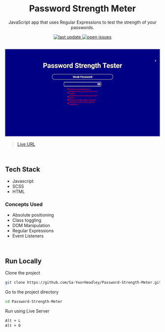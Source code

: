 <div align="center">

  <h1>Password Strength Meter</h1>
  
  <p>
    JavaScript app that uses Regular Expressions to test the strength of your passwords. 
  </p>
  
<!-- Badges -->
<p>
  <a href="">
    <img src="https://img.shields.io/github/last-commit/Sa-YoorHeadley/Password-Strength-Meter" alt="last update" />
  </a>
  <a href="https://github.com/Sa-YoorHeadley/Password-Strength-Meter/issues/">
    <img src="https://img.shields.io/github/issues/Sa-YoorHeadley/Password-Strength-Meter" alt="open issues" />
  </a>
</p>
</div>

<br />

<!-- Video -->
<div align="center"> 
  <img src="https://github.com/Sa-YoorHeadley/Password-Strength-Meter/blob/main/assets/Preview.gif?raw=true" alt="screenshot" />
</div>

> [Live URL](https://sa-yoorheadley.github.io/Password-Strength-Meter/) 

<br />

<!-- TechStack -->
## Tech Stack
  <ul>
    <li>Javascript</li>
    <li>SCSS</li>
    <li>HTML</li>
  </ul>
  
### Concepts Used
- Absolute positioning
- Class toggling
- DOM Manipulation
- Regular Expressions
- Event Listeners
<br />

<!-- Run Locally -->
## Run Locally

Clone the project

```bash
git clone https://github.com/Sa-YoorHeadley/Password-Strength-Meter.git
```

Go to the project directory

```bash
cd Password-Strength-Meter
```

Run using Live Server
```
Alt + L 
Alt + O
```
